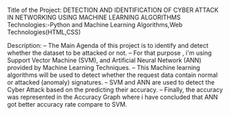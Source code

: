 Title of the Project: DETECTION AND IDENTIFICATION OF CYBER ATTACK IN NETWORKING USING MACHINE LEARNING ALGORITHMS
Technologies:-Python and Machine Learning Algorithms,Web Technologies(HTML,CSS)

Description:
– The Main Agenda of this project is to identify and detect whether the dataset to be attacked or not.
– For that purpose , i'm using Support Vector Machine (SVM), and Artificial Neural Network (ANN) provided by
   Machine Learning Techniques.
– This Machine learning algorithms will be used to detect whether the request data contain normal or attacked (anomaly)
  signatures.
– SVM and ANN are used to detect the Cyber Attack based on the predicting their accuracy.
– Finally, the accuracy was represented in the Accuracy Graph where i have concluded that ANN got better accuracy rate
  compare to SVM.
              
